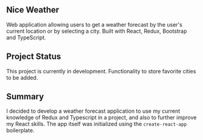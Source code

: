 ## Nice Weather

Web application allowing users to get a weather forecast by the user's current location or by selecting a city. Built with React, Redux, Bootstrap and TypeScript.

## Project Status

This project is currently in development. Functionality to store favorite cities to be added.

## Summary

I decided to develop a weather forecast application to use my current knowledge of Redux and Typescript in a project, and also to further improve my React skills.
The app itself was initialized using the `create-react-app` boilerplate.
